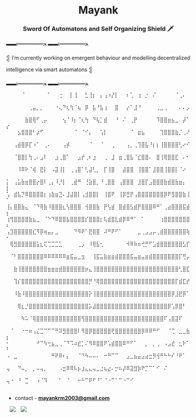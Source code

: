<h1 align="center"> Mayank <a href="" target="blank">
</a></h1>
<h3 align="center"> Sword Of Automatons and Self Organizing Shield 🗡️</h3>


 ▬▬ι═══════ﺤ                                                ▬▬ι═══════ﺤ 
					
  𒉭 I’m currently working on emergent behaviour and modelling decentralized intelligence via smart automatons 𒉭
       
 ▬▬ι═══════ﺤ                                             ▬▬ι═══════ﺤ      



	
⠀⠀⠀⠀⠈⠀⠀⠀⠀⠀⠀⠁⠀⠀⢐⠀⠀⡇⢸⠀⠀⣃⢸⡆⠀⡄⢠⠰⡜⡇⠀⠀⠆⢁⠀⢰⠀⡐⠀⠌⠀⠀⠀⠀⠀⠈⢀⠄⠀⠀
⠀⠀⠀⠀⠀⠀⢀⣤⡀⡀⠀⠀⠀⠐⢄⠙⢆⢳⠈⢦⠀⡿⠀⣧⠘⣧⢰⠀⠀⣿⠀⠀⡔⠁⣸⠘⠀⠀⠀⠀⢀⣀⢀⠀⠀⠀⠄⠄⡠⠀
⠀⠀⠀⠀⠀⣷⣿⢿⠋⢀⡤⠀⠀⠀⠀⢢⠈⠸⡆⠈⢆⢳⠀⠙⢧⡁⣾⠀⠀⠘⠀⠌⠀⢀⡟⠀⠀⠀⠀⠀⠹⣿⣿⣶⣦⣀⠀⡼⠁⡔
⠀⠀⠀⣢⣿⣿⣿⠃⡴⠋⠀⠀⠀⠀⠀⠀⠀⠀⠈⠀⠈⠊⡄⠀⠀⢡⡇⠀⠀⠀⠀⠀⠀⠈⠀⣶⣦⠀⠀⠀⠀⢹⣿⣿⣿⣷⡈⢀⠜⠀
⠀⠀⢠⣾⣿⡿⡏⠰⠁⠀⢀⠄⠀⠀⠀⢠⡾⠀⠀⠀⠀⠀⠈⠀⠀⠈⠀⠀⢀⠀⠀⠀⢠⡀⢀⢹⣿⣧⠘⡆⡆⢸⣿⣿⣿⣿⢃⠔⠊⠀
⠀⠀⠈⣿⣿⡇⢳⢀⠄⣠⠇⠀⠀⣰⢀⣿⠁⠀⠀⣠⡞⢀⠆⣰⠀⠀⢀⠀⣸⠀⣶⢀⣿⣧⠈⣎⣿⣿⠄⠀⣿⢸⢿⣿⣿⣏⠀⠄⠂⠀
⠀⠀⠀⠸⠿⠗⠈⢾⠀⣟⡇⠀⠠⣽⢸⡇⠀⢀⢠⣿⠁⢃⣼⢃⡀⠀⡏⢸⣿⠀⠀⣼⣿⣿⠀⢸⣿⣿⠁⣸⣿⣿⢸⣿⣿⡇⠈⠔⠀⠀
⡅⠀⢠⣥⣷⣶⣿⣿⡔⣿⠇⢀⡄⠸⡘⡇⠀⢀⣾⠛⠀⢘⣵⣿⡀⠘⢀⣿⣿⠀⢠⣿⣿⣿⠀⣸⣿⡏⣠⣿⣿⣿⣷⣾⣿⣷⣶⡄⠀⡇
⢡⠀⣾⣧⡙⠿⣿⣿⣿⣿⡆⢰⣷⣶⣙⠄⣸⣼⣿⡇⢠⣺⣿⣿⡇⠀⢸⣿⠟⠀⢸⡿⣛⡟⢠⣿⣿⣿⣿⣿⣿⣿⡿⠟⣻⣿⣿⣷⢸⠁
⢸⡄⣿⣿⣷⣄⠀⠈⠙⢿⣷⠸⣿⣿⣿⣆⢣⣿⣿⣿⠀⢺⣿⣿⣷⠀⡟⢣⣾⠀⣿⣾⣿⣣⣾⡟⣿⣿⣿⠿⠛⠁⢀⣴⣿⣿⣿⣯⣾⡆
⢰⢻⣿⣿⣿⣿⣷⣦⣀⠀⠈⠑⠙⠿⣿⣿⣧⣿⣿⣿⣿⡎⣿⣿⣿⡆⢧⣾⣿⣇⣾⡿⠿⠛⠁⠀⠁⠀⠀⠀⠀⢰⣿⣿⣿⣿⣿⣿⣿⠆
⢠⣹⣿⣿⣿⣿⣿⣎⠻⡿⢶⣤⡄⣀⠀⠀⠀⠀⠙⠻⠟⠁⣟⣿⣿⠀⠼⠛⠟⠋⠁⠀⠀⠀⠀⣀⢀⣠⣠⡤⢀⣾⣿⣿⣿⣿⣿⣿⢷⠂
⠀⢿⣻⣿⣿⣿⣿⣿⣥⣆⢍⢉⣉⣉⣁⠀⠀⠀⠀⢀⡠⠀⠸⢿⣧⢂⠀⠀⠀⠀⠀⠀⠺⠿⠷⠶⢚⡛⠋⣡⣾⣿⣿⣿⣿⣿⣿⣣⡏⠀
⠀⠈⠃⣿⣿⣿⣿⣿⣿⣿⠿⠿⠿⠿⠿⠿⣶⣯⣤⣀⣲⠀⠀⢸⣯⣥⣷⣶⣶⣾⣿⣿⣿⣯⣤⣶⣤⣶⣾⣿⣿⣿⣿⣿⣿⣿⡏⢛⡤⠀
⠀⠀⣷⢸⣿⣿⣿⣿⣿⣿⣿⣶⣶⣶⣾⣿⣿⣿⣿⣿⣿⡶⣄⢸⣿⣿⣿⣿⣿⣿⣿⣿⣿⣿⣿⣿⣿⣿⣿⣿⣿⣿⣿⣿⣿⣿⢃⣿⣏⠀
⠀⠀⢹⡎⣿⣿⣿⣿⣿⣿⣿⣿⣿⣿⣿⣿⣿⣿⣿⣿⣿⣿⡛⠘⢿⣿⣿⣿⣿⣿⣿⣿⣿⣿⣿⣿⣿⣿⣿⣿⣿⣿⣿⣿⣿⡏⣾⣏⡞⠀
⠀⠀⠸⣷⠸⣿⣿⣿⣿⣿⣿⣿⣿⣿⣿⣿⣿⣿⣿⣿⣿⣿⡕⢸⣿⣿⣿⣿⣿⣿⣿⣿⣿⣿⣿⣿⣿⣿⣿⣿⣿⣿⣿⣿⡿⣸⣟⡿⠁⠀
⠀⠀⠀⢿⣆⡘⣿⣿⣿⣿⣿⣿⣿⣿⣿⣿⣿⣿⣿⣿⣿⣿⡥⣼⣿⣿⣿⣿⣿⣿⣿⣿⣿⣿⣿⣿⣿⣿⣿⣿⣿⣿⣿⡿⢡⡿⣿⠃⠀⠀
⠀⠀⠀⠀⠳⠥⠈⢿⣿⣿⣿⣿⣿⣿⣿⣿⣿⣿⣿⣿⢻⣿⣿⣿⣿⣿⣿⣿⣿⣿⣿⣿⣿⣿⣿⣿⣿⣿⣿⣿⣿⣿⠏⢠⣿⣽⠏⠀⠀⠀
⠀⠈⠀⠀⠐⠒⠶⢠⣌⣉⠉⠉⠉⠛⠽⣻⣿⣿⣿⠇⠻⣿⡿⣿⣿⣿⣿⣿⢟⣿⣿⣿⣿⣿⣿⣿⡿⠿⠿⠛⠋⠀⠀⠈⢉⠀⣀⣀⣷⡆
⠂⠀⠀⠀⠀⠀⠀⠀⠚⠉⠳⢒⣦⣀⢀⠈⠙⠩⠴⣞⡁⠌⠻⠿⣿⣿⠟⢡⣾⣿⣿⠿⠛⠋⠁⠀⠀⡀⠀⡀⢀⠀⠠⣠⣞⠀⣂⠗⠁⠃
⠠⠀⣀⠀⠀⠀⠀⠀⠀⠀⠀⠀⠛⠟⠿⠆⡄⠀⠀⠈⠙⠳⠤⠤⠄⠀⠒⠛⠉⠉⠀⠀⣠⣀⣦⣤⣠⣴⣒⡻⢺⠛⠓⠓⠎⠘⠟⠁⠀⠀
⢤⠀⠀⠙⠤⡀⠀⡀⠤⢤⡀⠀⠀⠀⠠⣒⠿⠿⠧⡦⣰⣄⣄⢤⣀⣐⢦⣔⠄⡒⠦⡼⠿⣽⣻⡷⠟⡉⠉⠁⠊⠀⠌⠀⠀⠀⠀⠀⠀⠀
⢤⠐⠀⠘⠀⣉⠀⠀⠰⠈⠹⠀⠀⠀⠁⠀⠈⠀⠀⠒⠓⠉⠟⠋⠘⠁⠈⠐⠉⠁⠉⠐⠉⠊⠀⠀⠀⠀⠀⠀⠀⠀⠀⠀⠀⠀⠀⠀⠀⠀



- contact - **mayankrm2003@gmail.com**

 <a style="margin-left: 10px;" target="_blank" href="https://github.com/Memomer">
		<img src="https://img.icons8.com/doodle/40/000000/github--v1.png"></a>
		
<a style="margin-left: 10px;" target="_blank" href="https://twitter.com/JaggeryDev10">
			<img src="https://img.icons8.com/doodle/1x/twitter-squared--v2.png" ></a>




 
